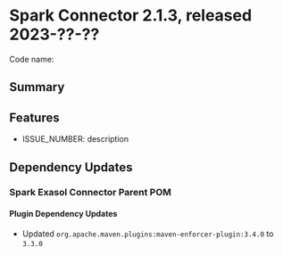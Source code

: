 # Spark Connector 2.1.3, released 2023-??-??

Code name:

## Summary

## Features

* ISSUE_NUMBER: description

## Dependency Updates

### Spark Exasol Connector Parent POM

#### Plugin Dependency Updates

* Updated `org.apache.maven.plugins:maven-enforcer-plugin:3.4.0` to `3.3.0`
